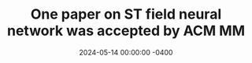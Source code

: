 ---
title: "One paper on ST field neural network was accepted by ACM MM"
date: 2024-05-14 00:00:00 -0400
---